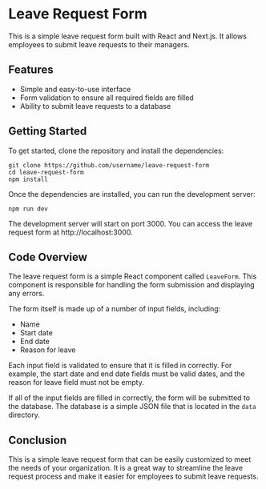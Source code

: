 
 # Leave Request Form

This is a simple leave request form built with React and Next.js. It allows employees to submit leave requests to their managers.

## Features

- Simple and easy-to-use interface
- Form validation to ensure all required fields are filled
- Ability to submit leave requests to a database

## Getting Started

To get started, clone the repository and install the dependencies:

```
git clone https://github.com/username/leave-request-form
cd leave-request-form
npm install
```

Once the dependencies are installed, you can run the development server:

```
npm run dev
```

The development server will start on port 3000. You can access the leave request form at http://localhost:3000.

## Code Overview

The leave request form is a simple React component called `LeaveForm`. This component is responsible for handling the form submission and displaying any errors.

The form itself is made up of a number of input fields, including:

- Name
- Start date
- End date
- Reason for leave

Each input field is validated to ensure that it is filled in correctly. For example, the start date and end date fields must be valid dates, and the reason for leave field must not be empty.

If all of the input fields are filled in correctly, the form will be submitted to the database. The database is a simple JSON file that is located in the `data` directory.

## Conclusion

This is a simple leave request form that can be easily customized to meet the needs of your organization. It is a great way to streamline the leave request process and make it easier for employees to submit leave requests.


